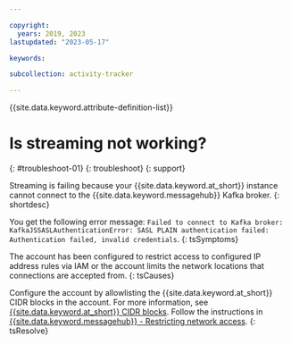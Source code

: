 ```yaml
---

copyright:
  years: 2019, 2023
lastupdated: "2023-05-17"

keywords:

subcollection: activity-tracker

---
```


{{site.data.keyword.attribute-definition-list}}

# Is streaming not working?
{: #troubleshoot-01}
{: troubleshoot}
{: support}

Streaming is failing because your {{site.data.keyword.at_short}} instance cannot connect to the {{site.data.keyword.messagehub}} Kafka broker.
{: shortdesc}

You get the following error message: `Failed to connect to Kafka broker: KafkaJSSASLAuthenticationError: SASL PLAIN authentication failed: Authentication failed, invalid credentials`.
{: tsSymptoms}

The account has been configured to restrict access to configured IP address rules via IAM or the account limits the network locations that connections are accepted from.
{: tsCauses}


Configure the account by allowlisting the {{site.data.keyword.at_short}} CIDR blocks in the account. For more information, see [{{site.data.keyword.at_short}} CIDR blocks](/docs/activity-tracker?topic=activity-tracker-cidr). Follow the instructions in [{{site.data.keyword.messagehub}} - Restricting network access](/docs/EventStreams?topic=EventStreams-restrict_access).
{: tsResolve}
